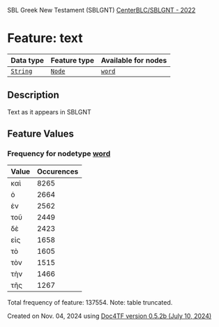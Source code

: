 SBL Greek New Testament (SBLGNT) [CenterBLC/SBLGNT - 2022](https://github.com/CenterBLC/SBLGNT)
# Feature: text
Data type|Feature type|Available for nodes
---|---|---
[`String`](featuresbydatatype.md#string)|[`Node`](featuresbytype.md#node)| [`word`](featuresbynodetype.md#word) 
## Description
Text as it appears in SBLGNT
## Feature Values
### Frequency for nodetype [word](featuresbynodetype.md#word)
Value|Occurences
---|---
καὶ|8265
ὁ|2664
ἐν|2562
τοῦ|2449
δὲ|2423
εἰς|1658
τὸ|1605
τὸν|1515
τὴν|1466
τῆς|1267

Total frequency of feature: 137554. Note: table truncated.
  

Created on Nov. 04, 2024 using [Doc4TF version 0.5.2b (July 10, 2024)](https://github.com/tonyjurg/Doc4TF/blob/main/CreateFeatureDoc.ipynb) 